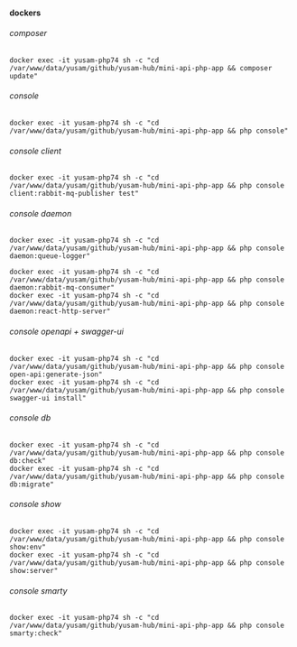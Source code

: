 #### dockers

###### composer

    docker exec -it yusam-php74 sh -c "cd /var/www/data/yusam/github/yusam-hub/mini-api-php-app && composer update"

###### console

    docker exec -it yusam-php74 sh -c "cd /var/www/data/yusam/github/yusam-hub/mini-api-php-app && php console"

###### console client

    docker exec -it yusam-php74 sh -c "cd /var/www/data/yusam/github/yusam-hub/mini-api-php-app && php console client:rabbit-mq-publisher test"

###### console daemon

    docker exec -it yusam-php74 sh -c "cd /var/www/data/yusam/github/yusam-hub/mini-api-php-app && php console daemon:queue-logger"

    docker exec -it yusam-php74 sh -c "cd /var/www/data/yusam/github/yusam-hub/mini-api-php-app && php console daemon:rabbit-mq-consumer"
    docker exec -it yusam-php74 sh -c "cd /var/www/data/yusam/github/yusam-hub/mini-api-php-app && php console daemon:react-http-server"

###### console openapi + swagger-ui

    docker exec -it yusam-php74 sh -c "cd /var/www/data/yusam/github/yusam-hub/mini-api-php-app && php console open-api:generate-json"
    docker exec -it yusam-php74 sh -c "cd /var/www/data/yusam/github/yusam-hub/mini-api-php-app && php console swagger-ui install"

###### console db

    docker exec -it yusam-php74 sh -c "cd /var/www/data/yusam/github/yusam-hub/mini-api-php-app && php console db:check"
    docker exec -it yusam-php74 sh -c "cd /var/www/data/yusam/github/yusam-hub/mini-api-php-app && php console db:migrate"

###### console show

    docker exec -it yusam-php74 sh -c "cd /var/www/data/yusam/github/yusam-hub/mini-api-php-app && php console show:env"
    docker exec -it yusam-php74 sh -c "cd /var/www/data/yusam/github/yusam-hub/mini-api-php-app && php console show:server"

###### console smarty

    docker exec -it yusam-php74 sh -c "cd /var/www/data/yusam/github/yusam-hub/mini-api-php-app && php console smarty:check"